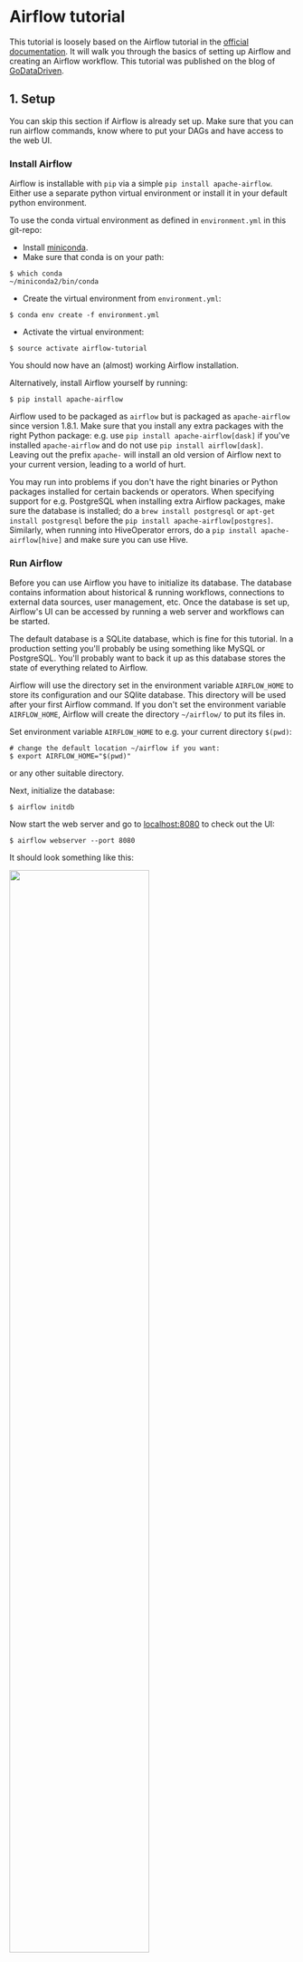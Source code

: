 # Airflow tutorial

This tutorial is loosely based on the Airflow tutorial in the [official documentation](https://pythonhosted.org/airflow/tutorial.html).
It will walk you through the basics of setting up Airflow and creating an Airflow workflow.
This tutorial was published on the blog of [GoDataDriven](https://blog.godatadriven.com/practical-airflow-tutorial).


## 1. Setup

You can skip this section if Airflow is already set up.
Make sure that you can run airflow commands, know where to put your DAGs and have access to the web UI.


### Install Airflow

Airflow is installable with `pip` via a simple `pip install apache-airflow`.
Either use a separate python virtual environment or install it in your default python environment.

To use the conda virtual environment as defined in `environment.yml` in this git-repo:

* Install [miniconda](http://conda.pydata.org/miniconda.html).
* Make sure that conda is on your path:

```{bash}
$ which conda
~/miniconda2/bin/conda
```

* Create the virtual environment from `environment.yml`:

```{bash}
$ conda env create -f environment.yml
```

* Activate the virtual environment:

```{bash}
$ source activate airflow-tutorial
```

You should now have an (almost) working Airflow installation.

Alternatively, install Airflow yourself by running:

```{bash}
$ pip install apache-airflow
```

Airflow used to be packaged as `airflow` but is packaged as `apache-airflow` since version 1.8.1.
Make sure that you install any extra packages with the right Python package: e.g. use `pip install apache-airflow[dask]` if you've installed `apache-airflow` and do not use `pip install airflow[dask]`.
Leaving out the prefix `apache-` will install an old version of Airflow next to your current version, leading to a world of hurt.

You may run into problems if you don't have the right binaries or Python packages installed for certain backends or operators.
When specifying support for e.g. PostgreSQL when installing extra Airflow packages, make sure the database is installed; do a `brew install postgresql` or `apt-get install postgresql` before the `pip install apache-airflow[postgres]`.
Similarly, when running into HiveOperator errors, do a `pip install apache-airflow[hive]` and make sure you can use Hive.

### Run Airflow

Before you can use Airflow you have to initialize its database.
The database contains information about historical & running workflows, connections to external data sources, 
user management, etc.
Once the database is set up, Airflow's UI can be accessed by running a web server and workflows can be started.

The default database is a SQLite database, which is fine for this tutorial.
In a production setting you'll probably be using something like MySQL or PostgreSQL.
You'll probably want to back it up as this database stores the state of everything related to Airflow.

Airflow will use the directory set in the environment variable `AIRFLOW_HOME` to store its configuration and our SQlite database.
This directory will be used after your first Airflow command.
If you don't set the environment variable `AIRFLOW_HOME`, Airflow will create the directory `~/airflow/` to put its files in.

Set environment variable `AIRFLOW_HOME` to e.g. your current directory `$(pwd)`:

```{bash}
# change the default location ~/airflow if you want:
$ export AIRFLOW_HOME="$(pwd)"
```

or any other suitable directory.

Next, initialize the database:

```{bash}
$ airflow initdb
```

Now start the web server and go to [localhost:8080](http://localhost:8080/) to check out the UI:

```{bash}
$ airflow webserver --port 8080
```

It should look something like this:

<img src="https://airflow.incubator.apache.org/_images/dags.png" style="width: 70%;"/>

With the web server running workflows can be started from a new terminal window.
Open a new terminal, activate the virtual environment and set the environment variable `AIRFLOW_HOME` for this terminal as well:

```{bash}
$ source activate airflow-tutorial
$ export AIRFLOW_HOME="$(pwd)"
```

Make sure that you're an in the same directory as before when using `$(pwd)`.

Run a supplied example:

```{bash}
$ airflow run example_bash_operator runme_0 2017-07-01
```

And check in the web UI that it has run by going to Browse -> Task Instances.

This concludes all the setting up that you need for this tutorial.

### Tips

* Both Python 2 and 3 are be supported by Airflow.
However, some of the lesser used parts (e.g. operators in `contrib`) might not support Python 3. 
* For more information on configuration check the sections on [Configuration](https://airflow.incubator.apache.org/configuration.html) and [Security](https://airflow.incubator.apache.org/security.html) of the Airflow documentation.
* Check the [Airflow repository](https://github.com/apache/incubator-airflow/tree/master/scripts) for `upstart` and `systemd` templates.
* Airflow logs extensively, so pick your log folder carefully.
* Set the timezone of your production machine to UTC: Airflow assumes it's UTC.


## 2. Workflows

We'll create a workflow by specifying actions as a Directed Acyclic Graph (DAG) in Python.
The tasks of a workflow make up a Graph; the graph is Directed because the tasks are ordered; and we don't want to get stuck in an eternal loop so the graph also has to be Acyclic.

The figure below shows an example of a DAG:

<img src="https://airflow.incubator.apache.org/_images/subdag_before.png" style="width: 70%;"/>

The DAG of this tutorial is a bit easier.
It will consist of the following tasks:

* print `'hello'`
* wait 5 seconds
* print `'world` 

and we'll plan daily execution of this workflow.


### Create a DAG file

Go to the folder that you've designated to be your `AIRFLOW_HOME` and find the DAGs folder located in subfolder `dags/` (if you cannot find, check the setting `dags_folder` in `$AIRFLOW_HOME/airflow.cfg`).
Create a Python file with the name `airflow_tutorial.py` that will contain your DAG.
Your workflow will automatically be picked up and scheduled to run.

First we'll configure settings that are shared by all our tasks.
Settings for tasks can be passed as arguments when creating them, but we can also pass a dictionary with default values to the DAG.
This allows us to share default arguments for all the tasks in our DAG is the best place to set e.g. the owner and start date of our DAG.

Add the following import and dictionary to `airflow_tutorial.py` to specify the owner, start time, and retry settings that are shared by our tasks:


### Configure common settings

```{python}
import datetime as dt

default_args = {
    'owner': 'me',
    'start_date': dt.datetime(2017, 6, 1),
    'retries': 1,
    'retry_delay': dt.timedelta(minutes=5),
}
```

These settings tell Airflow that this workflow is owned by `'me'`, that the workflow is valid since June 1st of 2017, it should not send emails and it is allowed to retry the workflow once if it fails with a delay of 5 minutes.
Other common default arguments are email settings on failure and the end time.


### Create the DAG

We'll now create a DAG object that will contain our tasks.

Name it `airflow_tutorial_v01` and pass `default_args`:

```{python}
from airflow import DAG

with DAG('airflow_tutorial_v01',
         default_args=default_args, 
         schedule_interval='0 * * * *',
         ) as dag:
```

With `schedule_interval='0 0 * * *'` we've specified a run at every hour 0; the DAG will run each day at 00:00.
See [crontab.guru](https://crontab.guru/#0_*_*_*_*) for help deciphering cron schedule expressions.
Alternatively, you can use strings like `'@daily'` and `'@hourly'`.

We've used a [context manager](https://jeffknupp.com/blog/2016/03/07/python-with-context-managers/) to create a DAG (new since 1.8).
All the tasks for the DAG should be indented to indicate that they are part of this DAG.
Without this context manager you'd have to set the `dag` parameter for each of your tasks.

Airflow will generate DAG runs from the `start_date` with the specified `schedule_interval`.
Once a DAG is active, Airflow continuously checks in the database if all the DAG runs have successfully ran since the `start_date`.
Any missing DAG runs are automatically scheduled.
When you initialize on 2016-01-04 a DAG with a `start_date` at 2016-01-01 and a daily `schedule_interval`, Airflow will schedule DAG runs for all the days between 2016-01-01 and 2016-01-04.

A run starts _after_ the time for the run has passed.
The time for which the workflow runs is called the `execution_date`.
The daily workflow for 2016-06-02 runs after 2016-06-02 23:59 and the hourly workflow for 2016-07-03 01:00 starts after 2016-07-03 01:59.

From the ETL viewpoint this makes sense: you can only process the daily data for a day after it has passed.
This can, however, ask for some juggling with date for other workflows.
For Machine Learning models you may want to use all the data up to a given date, you'll have to add the `schedule_interval` to your `execution_date` somewhere in the workflow logic.

Because Airflow saves all the (scheduled) DAG runs in its database, you should not change the `start_date` and `schedule_interval` of a DAG.
Instead, up the version number of the DAG (e.g. `airflow_tutorial_v02`) and avoid running unnecessary tasks by using the web interface or command line tools

Timezones and especially daylight savings can mean trouble when scheduling things, so keep your Airflow machine in UTC.
You don't want to skip an hour because daylight savings kicks in (or out).


### Create the tasks

Tasks are represented by operators that either perform an action, transfer data, or sense if something has been done.
Examples of actions are running a bash script or calling a Python function; of transfers are copying tables between databases or uploading a file; and of sensors are checking if a file exists or data has been added to a database.

We'll create a workflow consisting of three tasks: we'll print 'hello', wait for 10 seconds and finally print 'world'. 
The first two are done with the `BashOperator` and the latter with the `PythonOperator`.
Give each operator an unique task ID and something to do:

```{python}
    from airflow.operators.bash_operator import BashOperator
    from airflow.operators.python_operator import PythonOperator
    
    def print_world():
        print('world')

    print_hello = BashOperator(task_id='print_hello', 
                               bash_command='echo "hello"')
    sleep = BashOperator(task_id='sleep',
                         bash_command='sleep 5')
    print_world = PythonOperator(task_id='print_world',
                                 python_callable=print_world)
```

Note how we can pass bash commands in the `BashOperator` and that the `PythonOperator` asks for a Python function that can be called.

Dependencies in tasks are added by setting other actions as upstream (or downstream). 
Link the operations in a chain so that `sleep` will be run after `print_hello` and is followed by `print_world`; `print_hello` -> `sleep` -> `print_world`:

```{python}
print_hello >> sleep >> print_world
```

After rearranging the code your final DAG should look something like:

```{python}
import datetime as dt

from airflow import DAG
from airflow.operators.bash_operator import BashOperator
from airflow.operators.python_operator import PythonOperator


def print_world():
    print('world')


default_args = {
    'owner': 'me',
    'start_date': dt.datetime(2017, 6, 1),
    'retries': 1,
    'retry_delay': dt.timedelta(minutes=5),
}


with DAG('airflow_tutorial_v01',
         default_args=default_args,
         schedule_interval='0 * * * *',
         ) as dag:

    print_hello = BashOperator(task_id='print_hello',
                               bash_command='echo "hello"')
    sleep = BashOperator(task_id='sleep',
                         bash_command='sleep 5')
    print_world = PythonOperator(task_id='print_world',
                                 python_callable=print_world)


print_hello >> sleep >> print_world
```


### Test the DAG

First check that DAG file contains valid Python code by executing the file with Python:

```{bash}
$ python airflow_tutorial.py
```

You can manually test a single task for a given `execution_date` with `airflow test`:

```{bash}
$ airflow test airflow_tutorial_v01 print_world 2017-07-01
```

This runs the task locally as if it was for 2017-07-01, ignoring other tasks and without communicating to the database.


### Activate the DAG

Now that you're confident that your dag works, let's set it to run automatically! To do so, the scheduler needs to be turned on; the scheduler monitors all tasks and all DAGs and triggers the task instances whose dependencies have been met. Open a new terminal, activate the virtual environment and set the environment variable `AIRFLOW_HOME` for this terminal, and type

```bash
$ airflow scheduler
```

Once the scheduler is up and running, refresh the DAGs page in the web UI. You should see `airflow_tutorial_v01` in the list of DAGs with an on/off switch next to it. Turn on the DAG in the web UI and sit back while Airflow starts backfilling the dag runs!


### Tips 

* Make your DAGs idempotent: rerunning them should give the same results.
* Use the the cron notation for `schedule_interval` instead of `@daily` and `@hourly`. 
`@daily` and `@hourly` always run after respectively midnight and the full hour, regardless of the hour/minute specified.
* Manage your connections and secrets with the [Connections](https://airflow.incubator.apache.org/configuration.html#connections) and/or [Variables](https://airflow.incubator.apache.org/ui.html#variable-view).


## 3. Exercises

You now know the basics of setting up Airflow, creating a DAG and turning it on; time to go deeper!

* Change the interval to every 30 minutes.
* Use a sensor to add a delay of 5 minutes before starting. 
* Implement templating for the `BashOperator`: print the `execution_date` instead of `'hello'` (check out the [original tutorial](https://airflow.incubator.apache.org/tutorial.html#templating-with-jinja) and the [example DAG](https://github.com/apache/incubator-airflow/blob/master/airflow/example_dags/example_bash_operator.py)).
* Implement templating for the `PythonOperator`: print the `execution_date` with one hour added in the function `print_world()` (check out the documentation of the [`PythonOperator`](https://airflow.incubator.apache.org/code.html#airflow.operators.PythonOperator)).


## 4. Resources

* [Airflow documentation](https://airflow.apache.org/index.html)
* [ETL best practices with Airflow](https://gtoonstra.github.io/etl-with-airflow/)
* [Airflow: Tips, Tricks, and Pitfalls](https://medium.com/handy-tech/airflow-tips-tricks-and-pitfalls-9ba53fba14eb)
* [Kubernetes Custom controller for dpeloying Airflow](https://github.com/GoogleCloudPlatform/airflow-operator)
